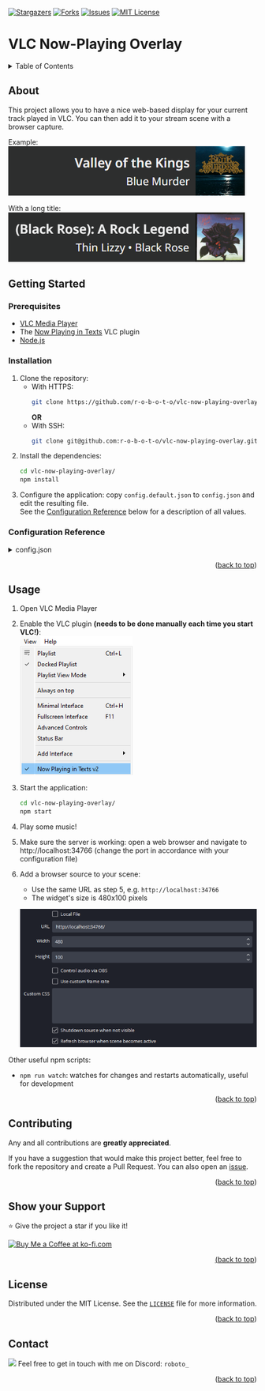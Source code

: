 <!-- SHIELDS -->
[![Stargazers][stars-shield]][stars-url]
[![Forks][forks-shield]][forks-url]
[![Issues][issues-shield]][issues-url]
[![MIT License][license-shield]][license-url]


# VLC Now-Playing Overlay

<!-- TABLE OF CONTENTS -->
<details>
<summary>Table of Contents</summary>

<ol>
	<li>
		<a href="#about">About</a>
	</li>
	<li>
		<a href="#getting-started">Getting Started</a>
		<ul>
			<li><a href="#prerequisites">Prerequisites</a></li>
			<li><a href="#installation">Installation</a></li>
			<li><a href="#configuration-reference">Configuration Reference</a></li>
		</ul>
	</li>
	<li>
		<a href="#usage">Usage</a>
	</li>
	<li><a href="#contributing">Contributing</a></li>
	<li><a href="#license">License</a></li>
</ol>
</details>


<!-- ABOUT -->
## About

This project allows you to have a nice web-based display for your current track played in VLC. You can then add it to your stream scene with a browser capture.

Example:  
![Basic example](readme/screenshot-1.png)

With a long title:  
![Long title](readme/screenshot-2.gif)


<!-- GETTING STARTED -->
## Getting Started

### Prerequisites

* [VLC Media Player](https://www.videolan.org/vlc/)
* The [Now Playing in Texts](https://addons.videolan.org/p/1172613/) VLC plugin
* [Node.js](https://nodejs.org/en/download/)

### Installation

1. Clone the repository:  
	* With HTTPS:
		```sh
		git clone https://github.com/r-o-b-o-t-o/vlc-now-playing-overlay.git
		```
		**OR**
	* With SSH:
		```sh
		git clone git@github.com:r-o-b-o-t-o/vlc-now-playing-overlay.git
		```
2. Install the dependencies:
	```sh
	cd vlc-now-playing-overlay/
	npm install
	```
3. Configure the application: copy `config.default.json` to `config.json` and edit the resulting file.  
	See the [Configuration Reference](#configuration-reference) below for a description of all values.

### Configuration Reference

<details>
	<summary>config.json</summary>

| Field        | Type   | Default value      | Description                                                                                                                                                                            |
|--------------|--------|--------------------|----------------------------------------------------------------------------------------------------------------------------------------------------------------------------------------|
| `vlcDataDir` | String | `"%APPDATA%\\vlc"` | The directory that contains the "now playing" text files created by the VLC plugin. See the [plugin's page](https://addons.videolan.org/p/1172613/) to find the directory for your OS. |
| `port`       | Number | `34766`            | The HTTP port to listen on.                                                                                                                                                            |
</details>

<p align="right">(<a href="#top">back to top</a>)</p>


<!-- USAGE -->
## Usage

1. Open VLC Media Player

2. Enable the VLC plugin **(needs to be done manually each time you start VLC!)**:  
![View > Now Playing in Texts v2](readme/vlc.png)

3. Start the application:
	```sh
	cd vlc-now-playing-overlay/
	npm start
	```

4. Play some music!

5. Make sure the server is working: open a web browser and navigate to http://localhost:34766 (change the port in accordance with your configuration file)

6. Add a browser source to your scene:
	* Use the same URL as step 5, e.g. `http://localhost:34766`
	* The widget's size is 480x100 pixels
  
	![OBS Browser Source Example](readme/obs.png)


Other useful npm scripts:
* `npm run watch`: watches for changes and restarts automatically, useful for development

<p align="right">(<a href="#top">back to top</a>)</p>


<!-- CONTRIBUTING -->
## Contributing

Any and all contributions are **greatly appreciated**.

If you have a suggestion that would make this project better, feel free to fork the repository and create a Pull Request. You can also open an [issue][issue].

<p align="right">(<a href="#top">back to top</a>)</p>


<!-- SUPPORT -->
## Show your Support

⭐️ Give the project a star if you like it!

<a href="https://ko-fi.com/roboto" target="_blank"><img height="35" style="border:0px; height:46px;" src="https://cdn.ko-fi.com/cdn/kofi5.png?v=3" border="0" alt="Buy Me a Coffee at ko-fi.com" />

<p align="right">(<a href="#top">back to top</a>)</p>


<!-- LICENSE -->
## License

Distributed under the MIT License. See the [`LICENSE`][license-url] file for more information.

<p align="right">(<a href="#top">back to top</a>)</p>


<!-- CONTACT -->
## Contact

<img src="https://img.shields.io/badge/Discord-5865F2?style=flat&logo=discord&logoColor=white"/> Feel free to get in touch with me on Discord: `roboto_`

<p align="right">(<a href="#top">back to top</a>)</p>


<!-- MARKDOWN LINKS -->
<!-- https://www.markdownguide.org/basic-syntax/#reference-style-links -->
[github-ac]: https://github.com/azerothcore/azerothcore-wotlk
[stars-shield]: https://img.shields.io/github/stars/r-o-b-o-t-o/vlc-now-playing-overlay.svg?style=flat
[stars-url]: https://github.com/r-o-b-o-t-o/vlc-now-playing-overlay/stargazers
[forks-shield]: https://img.shields.io/github/forks/r-o-b-o-t-o/vlc-now-playing-overlay.svg?style=flat
[forks-url]: https://github.com/r-o-b-o-t-o/vlc-now-playing-overlay/network/members
[issues-shield]: https://img.shields.io/github/issues/r-o-b-o-t-o/vlc-now-playing-overlay.svg?style=flat
[issues-url]: https://github.com/r-o-b-o-t-o/vlc-now-playing-overlay/issues
[license-shield]: https://img.shields.io/github/license/r-o-b-o-t-o/vlc-now-playing-overlay.svg?style=flat
[license-url]: https://github.com/r-o-b-o-t-o/vlc-now-playing-overlay/blob/master/LICENSE
[issue]: https://github.com/r-o-b-o-t-o/vlc-now-playing-overlay/issues/new

